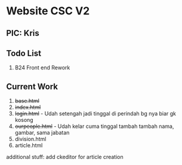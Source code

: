 # Website CSC V2

## PIC: Kris

## Todo List

1. B24 Front end Rework

## Current Work

1. ~~base.html~~
2. ~~index.html~~
3. ~~login.html~~ - Udah setengah jadi tinggal di perindah bg nya biar gk kosong
4. ~~ourpeople.html~~ - Udah kelar cuma tinggal tambah tambah nama, gambar, sama jabatan
5. division.html
6. article.html

additional stuff:
add ckeditor for article creation
